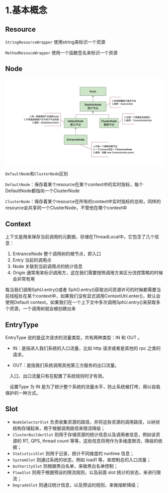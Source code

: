 # 1.基本概念

## Resource

`StringResourceWrapper` 使用string来标识一个资源

`MethodResouceWrapper` 使用一个函数签名来标识一个资源

## Node

<img src="/images/Sentinel 基本概念.png">

`DefaultNode`和`ClusterNode`区别

`DefaultNode`：保存着某个resource在某个context中的实时指标，每个DefaultNode都指向一个ClusterNode

`ClusterNode`：保存着某个resource在所有的context中实时指标的总和，同样的resource会共享同一个ClusterNode，不管他在哪个context中

## Context

上下文是用来保存当前调用的元数据，存储在ThreadLocal中，它包含了几个信息：

1. EntranceNode 整个调用树的根节点，即入口
2. Entry 当前的调用点
3. Node 关联到当前调用点的统计信息
4. Origin 通常用来标识调用方，这在我们需要按照调用方来区分流控策略的时候会非常有用

每当我们调用SphU.entry()或者 SphO.entry()获取访问资源许可的时候都需要当前线程处在某个context中，如果我们没有显式调用ContextUtil.enter()，默认会使用Default context。如果我们在一个上下文中多次调用SphU.entry()来获取多个资源，一个调用树就会被创建出来

## EntryType

EntryType 说的是这次请求的流量类型，共有两种类型：IN 和 OUT 。

* IN：是指进入我们系统的入口流量，比如 http 请求或者是其他的 rpc 之类的请求。

* OUT：是指我们系统调用其他第三方服务的出口流量。

 入口、出口流量只有在配置了系统规则时才有效。

 设置Type 为 IN 是为了统计整个系统的流量水平，防止系统被打垮，用以自我保护的一种方式。

## Slot

- `NodeSelectorSlot` 负责收集资源的路径，并将这些资源的调用路径，以树状结构存储起来，用于根据调用路径来限流降级；
- `ClusterBuilderSlot` 则用于存储资源的统计信息以及调用者信息，例如该资源的 RT, QPS, thread count 等等，这些信息将用作为多维度限流，降级的依据；
- `StatisticsSlot` 则用于记录，统计不同维度的 runtime 信息；
- `SystemSlot` 则通过系统的状态，例如 load1 等，来控制总的入口流量；
- `AuthoritySlot` 则根据黑白名单，来做黑白名单控制；
- `FlowSlot` 则用于根据预设的限流规则，以及前面 slot 统计的状态，来进行限流；
- `DegradeSlot` 则通过统计信息，以及预设的规则，来做熔断降级；